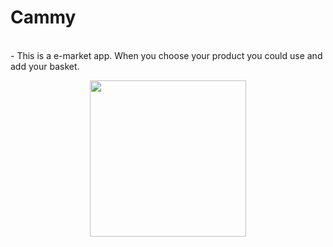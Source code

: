 # Cammy

<br> 
- This is a e-market app. When you choose your product you could use and add your basket.
<br> 

<p align="center">
    <img src="https://user-images.githubusercontent.com/88663603/150835017-49610e5d-6ce0-4bfd-8aea-cda29ff03219.png" width="250"> 
   
</p>

<a id="contribution"></a>

<br>

